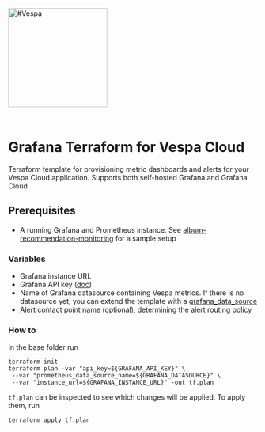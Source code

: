 
<!-- Copyright Vespa.ai. Licensed under the terms of the Apache 2.0 license. See LICENSE in the project root. -->

<picture>
  <source media="(prefers-color-scheme: dark)" srcset="https://vespa.ai/assets/vespa-ai-logo-heather.svg">
  <source media="(prefers-color-scheme: light)" srcset="https://vespa.ai/assets/vespa-ai-logo-rock.svg">
  <img alt="#Vespa" width="200" src="https://vespa.ai/assets/vespa-ai-logo-rock.svg" style="margin-bottom: 25px;">
</picture>

# Grafana Terraform for Vespa Cloud

Terraform template for provisioning metric dashboards and alerts for your Vespa Cloud application. Supports both self-hosted Grafana and Grafana Cloud

## Prerequisites
* A running Grafana and Prometheus instance. See [album-recommendation-monitoring](https://github.com/vespa-engine/sample-apps/tree/master/examples/operations/monitoring/album-recommendation-monitoring/) for a sample setup

### Variables
* Grafana instance URL
* Grafana API key ([doc](https://grafana.com/docs/grafana/latest/administration/api-keys/#create-an-api-key))
* Name of Grafana datasource containing Vespa metrics. If there is no datasource yet, you can extend the template with a [grafana_data_source](https://grafana.com/docs/grafana-cloud/developer-resources/infrastructure-as-code/terraform/terraform-cloud-stack/#add-a-data-source)
* Alert contact point name (optional), determining the alert routing policy


### How to

In the base folder run
```
terraform init
terraform plan -var "api_key=${GRAFANA_API_KEY}" \
 --var "prometheus_data_source_name=${GRAFANA_DATASOURCE}" \
 --var "instance_url=${GRAFANA_INSTANCE_URL}" -out tf.plan
```
`tf.plan` can be inspected to see which changes will be applied. To apply them, run
```
terraform apply tf.plan
```
